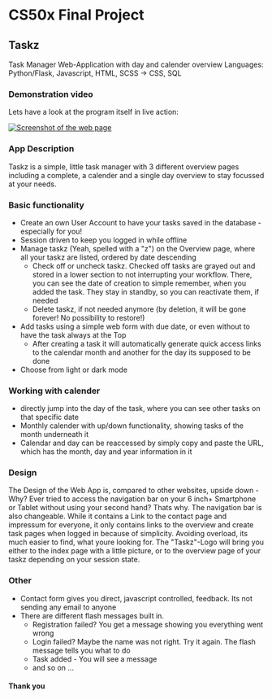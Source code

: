 # CS50x Final Project

## Taskz
Task Manager Web-Application with day and calender overview
Languages: Python/Flask, Javascript, HTML, SCSS -> CSS, SQL

  ### Demonstration video
  Lets have a look at the program itself in live action:
  
  [![Screenshot of the web page](https://img.youtube.com/vi/8uGSIDwcTro/default.jpg)]([www.google.com](https://www.youtube.com/watch?v=8uGSIDwcTro))

  ### App Description
  Taskz is a simple, little task manager with 3 different overview pages including a complete, a calender and a single day overview to stay focussed at your needs.

  ### Basic functionality
  - Create an own User Account to have your tasks saved in the database - especially for you!
  - Session driven to keep you logged in while offline
  - Manage taskz (Yeah, spelled with a "z") on the Overview page, where all your taskz are listed, ordered by date descending
    - Check off or uncheck taskz. Checked off tasks are grayed out and stored in a lower section to not interrupting your workflow. There, you can see the date of creation to simple remember, when you added the task. They stay in standby, so you can reactivate them, if needed
    - Delete taskz, if not needed anymore (by deletion, it will be gone forever! No possibility to restore!)
  - Add tasks using a simple web form with due date, or even without to have the task always at the Top
    - After creating a task it will automatically generate quick access links to the calendar month and another for the day its supposed to be done
  - Choose from light or dark mode

  ### Working with calender
  - directly jump into the day of the task, where you can see other tasks on that specific date
  - Monthly calender with up/down functionality, showing tasks of the month underneath it
  - Calendar and day can be reaccessed by simply copy and paste the URL, which has the month, day and year information in it

  ### Design
  The Design of the Web App is, compared to other websites, upside down - Why? Ever tried to access the navigation bar on your 6 inch+ Smartphone or Tablet without using your second hand? Thats why.
  The navigation bar is also changeable. While it contains a Link to the contact page and impressum for everyone, it only contains links to the overview and create task pages when logged in because of simplicity.
  Avoiding overload, its much easier to find, what youre looking for.
  The "Taskz"-Logo will bring you either to the index page with a little picture, or to the overview page of your taskz depending on your session state.

  ### Other
  - Contact form gives you direct, javascript controlled, feedback. Its not sending any email to anyone
  - There are different flash messages built in.
    - Registration failed? You get a message showing you everything went wrong
    - Login failed? Maybe the name was not right. Try it again. The flash message tells you what to do
    - Task added - You will see a message
    - and so on ...

#### Thank you